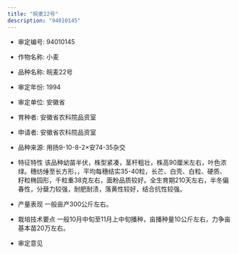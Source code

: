 ```yaml
---
title: "皖麦22号"
description: "94010145"
---
```

* 审定编号:  94010145

*  作物名称:  小麦

*  品种名称:  皖麦22号

*  审定年份:  1994

*  审定单位:  安徽省

* 育种者:  安徽省农科院品资室

*  申请者:  安徽省农科院品资室

*  品种来源:  用扬9-10-8-2×安74-35杂交

*  特征特性
该品种幼苗半伏，株型紧凑，茎杆粗壮，株高90厘米左右，叶色浓绿。穗纺缍至长方形，，平均每穗结实35-40粒，长芒、白壳、白粒、硬质、籽粒椭园形，千粒重38克左右，面粉品质较好。全生育期210天左右，半冬偏春性，分蘖力较强，耐肥耐渍，落黄性较好，结合抗性较强。

*  产量表现
一般亩产300公斤左右。

*  栽培技术要点
一般10月中旬至11月上中旬播种，亩播种量10公斤左右，力争亩基本苗20万左右。

*  审定意见

